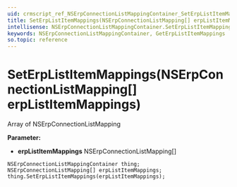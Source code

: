 ```yaml
---
uid: crmscript_ref_NSErpConnectionListMappingContainer_SetErpListItemMappings
title: SetErpListItemMappings(NSErpConnectionListMapping[] erpListItemMappings)
intellisense: NSErpConnectionListMappingContainer.SetErpListItemMappings
keywords: NSErpConnectionListMappingContainer, GetErpListItemMappings
so.topic: reference
---
```


# SetErpListItemMappings(NSErpConnectionListMapping[] erpListItemMappings)

Array of NSErpConnectionListMapping

**Parameter:** 
 - **erpListItemMappings** NSErpConnectionListMapping[]

```crmscript
NSErpConnectionListMappingContainer thing;
NSErpConnectionListMapping[] erpListItemMappings;
thing.SetErpListItemMappings(erpListItemMappings);
```

